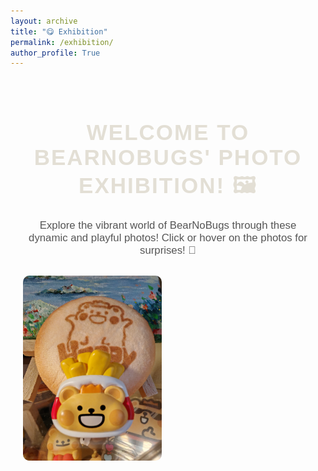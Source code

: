 ```yaml
---
layout: archive
title: "😋 Exhibition"
permalink: /exhibition/
author_profile: True
---
```





<!-- 页面主容器 -->
<div class="exhibition-container">
  <h1 class="title">Welcome to BearNoBugs' Photo Exhibition! 🖼️</h1>
  <p class="description">Explore the vibrant world of BearNoBugs through these dynamic and playful photos! Click or hover on the photos for surprises! 🎉</p>

  <!-- 照片展示区 -->
  <div class="photo-grid">
    <!-- 每个照片元素 -->
    <div class="photo-item" onclick="openModal('photo1.jpg')">
      <img src="images/bearnobugs/WechatIMG180279.jpg" alt="BearNoBugs in action" class="photo">
      <p class="caption">Exploring the world! 🌍</p>
    </div>
  </div>
</div>

<!-- 模态框，用于放大照片 -->
<div id="modal" class="modal">
  <span class="close" onclick="closeModal()">&times;</span>
  <img class="modal-content" id="modalImage">
</div>

<!-- CSS 样式部分 -->
<style>
  .exhibition-container {
    text-align: center;
    margin: 0 auto;
    padding: 20px;
    font-family: 'Arial', sans-serif;
  }

  .title {
    font-size: 2.5em;
    color: #e3dfd5;
    margin-bottom: 20px;
    text-transform: uppercase;
    letter-spacing: 2px;
  }

  .description {
    font-size: 1.2em;
    color: #555;
    margin-bottom: 30px;
  }

  .photo-grid {
    display: grid;
    grid-template-columns: repeat(auto-fill, minmax(200px, 1fr));
    gap: 20px;
  }

  .photo-item {
    position: relative;
    overflow: hidden;
    cursor: pointer;
  }

  .photo-item:hover img {
    transform: scale(1.1);
    filter: brightness(0.8);
  }

  .photo-item:hover .caption {
    opacity: 1;
  }

  .photo {
    width: 100%;
    height: auto;
    border-radius: 10px;
    transition: transform 0.3s ease, filter 0.3s ease;
  }

  .caption {
    position: absolute;
    bottom: 0;
    width: 100%;
    background-color: rgba(0, 0, 0, 0.7);
    color: white;
    text-align: center;
    padding: 10px;
    opacity: 0;
    transition: opacity 0.3s ease;
  }

  /* 模态框样式 */
  .modal {
    display: none;
    position: fixed;
    z-index: 1;
    padding-top: 60px;
    left: 0;
    top: 0;
    width: 100%;
    height: 100%;
    background-color: rgba(0, 0, 0, 0.9);
  }

  .modal-content {
    margin: auto;
    display: block;
    width: 80%;
    max-width: 700px;
  }

  .close {
    position: absolute;
    top: 15px;
    right: 35px;
    color: white;
    font-size: 40px;
    font-weight: bold;
    cursor: pointer;
  }

  .close:hover {
    color: #f1f1f1;
  }
</style>

<!-- JavaScript 用于交互 -->
<script>
  function openModal(imageSrc) {
    var modal = document.getElementById('modal');
    var modalImage = document.getElementById('modalImage');
    modal.style.display = 'block';
    modalImage.src = imageSrc;
  }

  function closeModal() {
    var modal = document.getElementById('modal');
    modal.style.display = 'none';
  }
</script>
